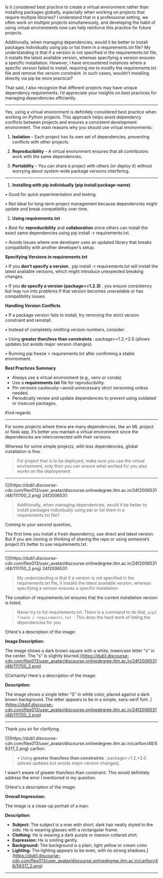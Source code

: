 Is it considered best practice to create a virtual environment rather than
installing packages globally, especially when working on projects that require
multiple libraries? I understand that in a professional setting, we often work
on multiple projects simultaneously, and developing the habit of using virtual
environments now can help reinforce this practice for future projects.

Additionally, when managing dependencies, would it be better to install
packages individually using pip or list them in a requirements.txt file? My
understanding is that if a version is not specified in the requirements.txt
file, it installs the latest available version, whereas specifying a version
ensures a specific installation. However, I have encountered instances where a
specific version failed to install, requiring me to modify the
requirements.txt file and remove the version constraint. In such cases,
wouldn’t installing directly via pip be more practical?

That said, I also recognize that different projects may have unique dependency
requirements. I’d appreciate your insights on best practices for managing
dependencies efficiently.



---

Yes, using a virtual environment is definitely considered best practice when
working on Python projects. This approach helps avoid dependency conflicts
between projects and ensures a consistent development environment. The main
reasons why you should use virtual environments:

  1. **Isolation** – Each project has its own set of dependencies, preventing conflicts with other projects.

  2. **Reproducibility** – A virtual environment ensures that all contributors work with the same dependencies.

  3. **Portability** – You can share a project with others (or deploy it) without worrying about system-wide package versions interfering.

* * *

  1. **Installing with pip individually (pip install package-name)**

• Good for quick experimentation and testing.

• Not ideal for long-term project management because dependencies might update
and break compatibility over time.

  2. **Using requirements.txt**

• Best for **reproducibility** and **collaboration** since others can install
the exact same dependencies using pip install -r requirements.txt.

• Avoids issues where one developer uses an updated library that breaks
compatibility with another developer’s setup.

**Specifying Versions in requirements.txt**

• If you **don’t specify a version** , pip install -r requirements.txt will
install the latest available versions, which might introduce unexpected
breaking changes.

• If you **do specify a version (package==1.2.3)** , you ensure consistency
but may run into problems if that version becomes unavailable or has
compatibility issues.

**Handling Version Conflicts**

• If a package version fails to install, try removing the strict version
constraint and reinstall.

• Instead of completely omitting version numbers, consider:

• Using **greater than/less than constraints** : package>=1.2,<2.0 (allows
updates but avoids major version changes).

• Running pip freeze > requirements.txt after confirming a stable environment.

**Best Practices Summary**

  * Always use a virtual environment (e.g., venv or conda).
  * Use a **requirements.txt** file for reproducibility.
  * Pin versions cautiously—avoid unnecessary strict versioning unless needed.
  * Periodically review and update dependencies to prevent using outdated or insecure packages.

Kind regards



---

For some projects where there are many dependencies, like an ML project or
flask app, it’s better you mantain a virtual environment since the
dependencies are interconnected with their versions.

Whereas for some simple projects, with less dependencies, global installation
is fine.

> For project that is to be deployed, make sure you use the virtual
> environment, only then you can ensure what worked for you also works on the
> deployement

* * *

![](https://dub1.discourse-
cdn.com/flex013/user_avatar/discourse.onlinedegree.iitm.ac.in/24f2006531/48/111700_2.png)
24f2006531:

> Additionally, when managing dependencies, would it be better to install
> packages individually using pip or list them in a requirements.txt file?

Coming to your second question,

The first time you install a fresh dependency, use direct and latest version.
But if you are cloning or thinking of sharing the repo or using someone’s
project it’s better to use requirements.txt.

* * *

![](https://dub1.discourse-
cdn.com/flex013/user_avatar/discourse.onlinedegree.iitm.ac.in/24f2006531/48/111700_2.png)
24f2006531:

> My understanding is that if a version is not specified in the
> requirements.txt file, it installs the latest available version, whereas
> specifying a version ensures a specific installation

The creation of requirements.txt ensures that the current installation version
is listed.

> Never try to list requirements.txt. There is a command to do that, `pip3
> freeze > requirements.txt `. This does the hard work of listing the
> dependencies for you



![Here's a description of the image:

**Image Description:**

The image shows a dark brown square with a white, lowercase letter "s" in the center. The "s" is slightly blurred.](https://dub1.discourse-cdn.com/flex013/user_avatar/discourse.onlinedegree.iitm.ac.in/24f2006531/48/111700_2.png)


![Certainly! Here's a description of the image:

**Description:**

The image shows a single letter "S" in white color, placed against a dark brown background. The letter appears to be in a simple, sans-serif font.
](https://dub1.discourse-cdn.com/flex013/user_avatar/discourse.onlinedegree.iitm.ac.in/24f2006531/48/111700_2.png)


---

Thank you sir for clarifying.

![](https://dub1.discourse-
cdn.com/flex013/user_avatar/discourse.onlinedegree.iitm.ac.in/carlton/48/56317_2.png)
carlton:

> • Using **greater than/less than constraints** : package>=1.2,<2.0 (allows
> updates but avoids major version changes).

I wasn’t aware of greater than/less than constraint. This would definitely
address the error I mentioned in my question.



![Here's a description of the image:

**Overall Impression:**

The image is a close-up portrait of a man.

**Description:**

*   **Subject:** The subject is a man with short, dark hair neatly styled to the side. He is wearing glasses with a rectangular frame.
*   **Clothing:** He is wearing a dark purple or maroon collared shirt.
*   **Expression:** He is smiling gently.
*   **Background:** The background is a plain, light yellow or cream color.
*   **Lighting:** The lighting appears to be even, with no strong shadows.](https://dub1.discourse-cdn.com/flex013/user_avatar/discourse.onlinedegree.iitm.ac.in/carlton/48/56317_2.png)


---

